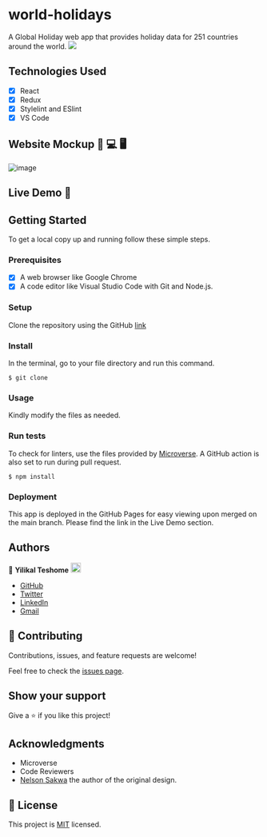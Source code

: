 # world-holidays
A Global Holiday web app that provides holiday data for 251 countries around the world.
![](https://img.shields.io/badge/Microverse-blueviolet)

## Technologies Used

- [x] React
- [x] Redux
- [x] Stylelint and ESlint
- [x] VS Code

## Website Mockup 📱 💻 🖥️
![image](https://user-images.githubusercontent.com/93576145/176367874-2f605876-ee9a-4c76-8aa4-615eeb647df4.png)


## Live Demo 🔗



## Getting Started

To get a local copy up and running follow these simple steps.

### Prerequisites

- [x] A web browser like Google Chrome
- [x] A code editor like Visual Studio Code with Git and Node.js.

### Setup

Clone the repository using the GitHub [link]()

### Install

In the terminal, go to your file directory and run this command.

```
$ git clone 
```

### Usage

Kindly modify the files as needed.

### Run tests

To check for linters, use the files provided by [Microverse](https://github.com/microverseinc/linters-config). A GitHub action is also set to run during pull request.
```
$ npm install
```

### Deployment

This app is deployed in the GitHub Pages for easy viewing upon merged on the main branch.
Please find the link in the Live Demo section.


## Authors

👤 **Yilikal Teshome** <img src="https://emojis.slackmojis.com/emojis/images/1531849430/4246/blob-sunglasses.gif?1531849430" width="20"/>

  - [GitHub]()
  - [Twitter]()
  - [LinkedIn]()
  - [Gmail]()

## 🤝 Contributing

Contributions, issues, and feature requests are welcome!

Feel free to check the [issues page]().

## Show your support

Give a ⭐️ if you like this project!

## Acknowledgments

- Microverse
- Code Reviewers
- [Nelson Sakwa](https://www.behance.net/sakwadesignstudio) the author of the original design. 
## 📝 License

This project is [MIT](./MIT.md) licensed.
